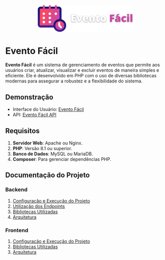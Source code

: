 <p align="center">
  <img src="./Documentacao/efacil.svg" width="300px" height="auto" />
</p>

# Evento Fácil

**Evento Fácil** é um sistema de gerenciamento de eventos que permite aos usuários criar, atualizar, visualizar e excluir eventos de maneira simples e eficiente. Ele é desenvolvido em PHP com o uso de diversas bibliotecas modernas para assegurar a robustez e a flexibilidade do sistema.

## Demonstração

- Interface do Usuário: [Evento Fácil](https://evento-facil.vercel.app/)
- API: [Evento Fácil API](https://evento-facil.jadsondorneles.online/api/eventos)

## Requisitos

1. **Servidor Web**: Apache ou Nginx.
2. **PHP**: Versão 8.1 ou superior.
3. **Banco de Dados**: MySQL ou MariaDB.
4. **Composer**: Para gerenciar dependências PHP.

## Documentação do Projeto

### Backend

1. [Configuração e Execução do Projeto](./Documentacao/backend/CONFIGURACAO_AMBIENTE.md)
2. [Utilização dos Endpoints](./Documentacao/backend/UTILIZACAO_ENDPOINTS.md)
3. [Bibliotecas Utilizadas](./Documentacao/backend/BIBLIOTECAS.md)
4. [Arquitetura](./Documentacao/backend/ARQUITETURA.md)

### Frontend

1. [Configuração e Execução do Projeto](./Documentacao/frontend/CONFIGURACAO_AMBIENTE.md)
2. [Bibliotecas Utilizadas](./Documentacao/frontend/BIBLIOTECAS.md)
3. [Arquitetura](./Documentacao/frontend/ARQUITETURA.md)